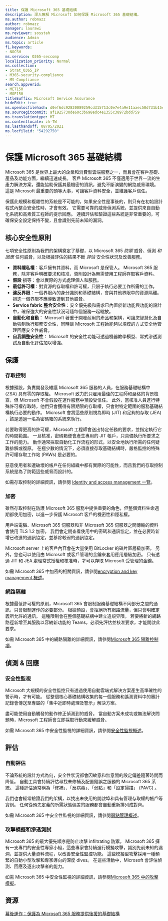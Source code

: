 ```yaml
---
title: 保護 Microsoft 365 基礎結構
description: 深入瞭解 Microsoft 如何保護 Microsoft 365 基礎結構。
ms.author: robmazz
author: robmazz
manager: laurawi
ms.reviewer: sosstah
audience: Admin
ms.topic: article
f1.keywords:
- NOCSH
ms.service: O365-seccomp
localization_priority: Normal
ms.collection:
- Strat_O365_IP
- M365-security-compliance
- MS-Compliance
search.appverid:
- MET150
- MOE150
titleSuffix: Microsoft Service Assurance
hideEdit: true
ms.openlocfilehash: d0ef6dc92820089259cd315713c0e7e4a9e11aaec50d731b15cd6e826a721107
ms.sourcegitcommit: af1925730de60c3b698edc4e1355c38972bdd759
ms.translationtype: MT
ms.contentlocale: zh-TW
ms.lasthandoff: 08/05/2021
ms.locfileid: "54292750"
---
```

# <a name="securing-the-microsoft-365-infrastructure"></a>保護 Microsoft 365 基礎結構

Microsoft 365 是世界上最大的企業和消費型雲端服務之一，而且會在客戶基礎、產品及功能方面，繼續迅速成長。 客戶 Microsoft 365 不僅適用于世界一流的生產力解決方案，還能協助保護其最機密的資訊，避免不斷演變的網路威脅環境。 這是 Microsoft 最重要的頭等大事，可讓客戶資料安全，並維護客戶信任。

保護此規模和複雜性的系統是不可能的，如果安全性是事後的，則只有在初始設計程式內整合安全性時，才會有效。 它需要可靠的威脅偵測系統，並提供來自自動化系統和高素質工程師的提示回應。 連續評估和驗證這些系統是非常重要的，可確保安全設定保持不變，且會識別先前未知的漏洞。

## <a name="core-security-principles"></a>核心安全性原則

七項安全性原則為我們的架構奠定了基礎，以 Microsoft 365 *防禦* 威脅、偵測 *和回應* 任何威脅，以及根據評估的結果不斷 *評估* 安全性狀況及改善服務。

- **資料隱私權**：客戶擁有其資料，而 Microsoft 是保管人。 Microsoft 365 服務，除非客戶明確要求和核准，否則設計為無需使用工程師存取客戶資料。
- **假設** 損等：會以實際的方式處理個人和服務。
- **最低許可權**：對資源的存取權和許可權，只限于執行必要工作所需的工作。
- **違反界限**：一個界限內的身分識別和基礎結構，會與其他界限中的資源隔離。 損迭一個界限不應導致遭到其他威脅。
- **Service fabric 整合安全性**：安全優先級和需求已內置於新功能與功能的設計中，確保強大的安全性狀況可隨每個服務一起縮放。
- **自動化和自動**： Microsoft 著重于開發耐用的產品和架構，可讓您智慧化及自動強制執行服務安全性，同時讓 Microsoft 工程師能夠以規模的方式安全地管理回應安全性威脅。
- **自我調整安全性**： Microsoft 的安全性功能可透過機器教學模型、常式滲透測試及自動化評估加以增強。

## <a name="protection"></a>保護

### <a name="access-control"></a>存取控制

根據預設，負責開發及維護 Microsoft 365 服務的人員，在服務基礎結構中 (ZSA) 具有零的存取權。 Microsoft 致力於只雇用最佳的工程師和嚴格的背景檢查，但 Microsoft 不會假設在運作服務中預設受信任。 此外，當核准人員進行特殊許可權存取時，他們只會獲得有限期限的存取權，只會對特定範圍的服務基礎結構執行必要的動作。 Microsoft 會將這些原則視為即時 (JIT) 和足夠的存取 (JEA) ，該是透過一名為密碼箱的系統來執行。

若要取得更高的許可權，Microsoft 工程師會送出特定任務的要求，並指定執行它的時間範圍。 一旦核准，密碼箱便會產生專用的 JIT 帳戶，只具備執行所要求之工作的能力。 動作通常採取自動化工作流程的形式，以安全地執行所需的任何疑難排解或復原。 在極少數的情況下，必須直接存取基礎結構時，嚴格監控的特殊許可權存取工作站 (PAWs) 是必要的。

惡意使用者和遭破壞的帳戶在任何組織中都有實際的可能性，而且我們的存取控制系統是為了防範這些威脅而設計的。

如需存取控制的詳細資訊，請參閱 [Identity and access management 一覽](assurance-identity-and-access-management.md)。

### <a name="encryption"></a>加密

雖然存取控制在防護 Microsoft 365 服務中提供重要的角色，但整個資料生命週期都使用加密，以進一步保護 Microsoft 客戶的機密性和隱私權。

用戶端電腦、Microsoft 365 伺服器和非 Microsoft 365 伺服器之間傳輸的資料會使用 TLS 1.2 加密。 我們會定期查看使用中的密碼和通訊協定，並在必要時新增已改進的通訊協定，並移除較弱的通訊協定。

Microsoft server 上的客戶內容會在大量使用 BitLocker 的磁片區層級加密。 另外，您也可以使用由 Microsoft 或客戶管理的金鑰來套用應用層級加密。 只有透過 JIT 和 JEA 處理常式授權和核准時，才可以存取 Microsoft 受管理的金鑰。

如需 Microsoft 365 中加密的相關資訊，請參閱[encryption and key management 概述](assurance-encryption.md)。

### <a name="network-isolation"></a>網路隔離

根據最低許可權的原則，Microsoft 365 會限制服務基礎結構不同部分之間的通訊，只會限制運作的必要部分。 根據預設，會拒絕所有網路流量，但只會明確定義所允許的通訊。 這種限制會在整個基礎結構中建立違規界限。 若要將新的網路路徑新增至其服務以容納新功能的 Teams，必須先評估並核准要求，才能開啟此要求。

如需 Microsoft 365 中的網路隔離的詳細資訊，請參閱[Microsoft 365 隔離控制項](/microsoft-365/enterprise/microsoft-365-isolation-controls)。

## <a name="detection--response"></a>偵測 & 回應

### <a name="security-monitoring"></a>安全性監視

Microsoft 大規模的安全性監控只有透過使用自動雲端式解決方案產生高準確性的警示時，才有可能。 從整個核心基礎結構收集的每一個服務和遙測資料中的審計記錄會傳送至專屬的「集中近即時處理及警示」解決方案。

盡可能使用自動觸發的動作修正偵測到的威脅。 當自動方案未成功或無法解決問題時，Microsoft 工程師會立即採取行動來緩解威脅。

如需 Microsoft 365 中安全性監視的詳細資訊，請參閱[安全性監視概述](assurance-security-monitoring.md)。

## <a name="assessment"></a>評估

### <a name="automated-assessments"></a>自動評估

不論系統的設計方式為何，安全性狀況都會因故意和無意間的設定偏差隨著時間而降低。 自動工具會持續評估尋找未修補及配置錯誤之服務的 Microsoft 365 系統。 這種評估通常稱為「修補」、「反病毒」、「弱點」和「設定掃描」 (PAVC) 。

我們也會經常驗證我們的架構，以找出未使用的開啟埠和具有管理存取權的帳戶等實例。 任何從預先定義的所需狀態偏差的服務都會自動重新排列成對齊。

如需 Microsoft 365 中安全性監視的詳細資訊，請參閱[弱點管理概述](assurance-vulnerability-management.md)。

### <a name="attack-simulation-and-penetration-testing"></a>攻擊模擬和滲透測試

Microsoft 365 的最大優先順序是防止攻擊 infiltrating 防禦。 Microsoft 365 擁有一支專門的安全性專家小組，這些專家會持續進行模擬攻擊，識別先前未知的漏洞，並提供大量資料流程，以改善安全性監控功能。 這些模擬型攻擊採用一種頻繁的自動小型攻擊和專家導向的深度 dives。 在這些活動中，Microsoft 會評估偵測、回應及逐出攻擊者的能力。

如需 Microsoft 365 中安全性監視的詳細資訊，請參閱[Microsoft 365 中的攻擊模擬](assurance-monitoring-and-testing.md)。

## <a name="resources"></a>資源

[幕後運作：保護為 Microsoft 365 服務提供後援的基礎結構](https://download.microsoft.com/download/c/4/5/c45b197e-f0d9-4f40-bd5f-ed8fc7d0cd8c/M365DCSecurityIntro_Whitepaper.pdf)
